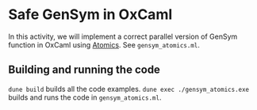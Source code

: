# Safe GenSym in OxCaml

In this activity, we will implement a correct parallel version of GenSym
function in OxCaml using
[Atomics](https://github.com/oxcaml/oxcaml/blob/main/stdlib/atomic.mli). See
`gensym_atomics.ml`.

## Building and running the code

`dune build` builds all the code examples.  `dune exec ./gensym_atomics.exe`
builds and runs the code in `gensym_atomics.ml`.
